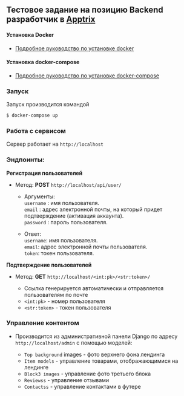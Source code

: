 ## Тестовое задание на позицию Backend разработчик в [Apptrix](https://apptrix.ru/)

#### Установка Docker
* [Подробное руководство по установке docker](https://docs.docker.com/install/linux/docker-ce/ubuntu/)

#### Установка docker-compose

* [Подробное руководство по установке docker-compose](https://docs.docker.com/compose/install/)

### Запуск
Запуск производится командой
```sh
$ docker-compose up

```
### Работа с сервисом
Сервер работает на `http://localhost`

### Эндпоинты:

**Регистрация пользователей**  

+ Метод: **POST** `http://localhost/api/user/`

    + Аргументы:  
	`username` : имя пользователя.    
	`email` : адрес электронной почты, на который придет подтверждение (активация аккаунта).    
	`password` : пароль пользователя.   
    
    + Ответ:  
	`username`: имя пользователя.   
	`email`: адрес электронной почты пользователя.  
	`token`: токен пользователя.    
    
**Подтверждение пользователей**

+ Метод: **GET** `http://localhost/<int:pk>/<str:token>/`

    + Ссылка генерируется автоматически и отправляется пользователям по почте
    + `<int:pk>` - номер пользователя
    + `<str:token>` - токен пользователя

   
### Управление контентом    
+ Производится из административной панели Django по адресу `http://localhost/admin` с помощью моделей:  

    + `Top background` images - фото верхнего фона лендинга 
    + `Item models` - управление товарами, отображающимися на лендинге  
    + `Block3 images` - управление фото третьего блока  
    + `Reviewss` - управление отзывами  
    + `Contactss` - управление контактами в футере  

